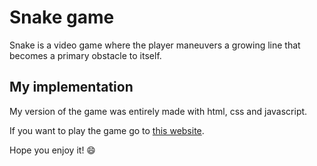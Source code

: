 # Snake game
Snake is a video game where the player maneuvers a growing line that becomes a primary obstacle to itself.

## My implementation
My version of the game was entirely made with html, css and javascript.

If you want to play the game go to [this website](https://afonsosnake.herokuapp.com).

Hope you enjoy it! 😄
